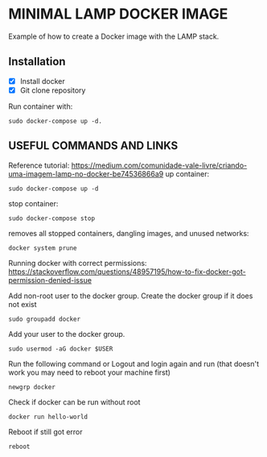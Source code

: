 # MINIMAL LAMP DOCKER IMAGE

Example of how to create a Docker image with the LAMP stack.

## Installation
- [x]  Install docker
- [x]  Git clone repository

Run container with:
```
sudo docker-compose up -d.
```

## USEFUL COMMANDS AND LINKS

Reference tutorial: https://medium.com/comunidade-vale-livre/criando-uma-imagem-lamp-no-docker-be74536866a9
up container: 
```
sudo docker-compose up -d
```
stop container: 
```
sudo docker-compose stop
```
removes all stopped containers, dangling images, and unused networks:
```
docker system prune
```

Running docker with correct permissions: https://stackoverflow.com/questions/48957195/how-to-fix-docker-got-permission-denied-issue

Add non-root user to the docker group.
Create the docker group if it does not exist
```
sudo groupadd docker
```
Add your user to the docker group.
```
sudo usermod -aG docker $USER
```
Run the following command or Logout and login again and run (that doesn't work you may need to reboot your machine first)
```
newgrp docker
```
Check if docker can be run without root
```
docker run hello-world
```
Reboot if still got error
```
reboot
```